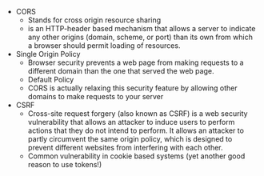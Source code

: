 * CORS
    * Stands for cross origin resource sharing 
    * is an HTTP-header based mechanism that allows a server to indicate any other origins (domain, scheme, or port) than its own from which a browser should permit loading of resources.
* Single Origin Policy
    * Browser security prevents a web page from making requests to a different domain than the one that served the web page. 
    * Default Policy
    *  CORS is actually relaxing this security feature by allowing other domains to make requests to your server
* CSRF
    * Cross-site request forgery (also known as CSRF) is a web security vulnerability that allows an attacker to induce users to perform actions that they do not intend to perform. It allows an attacker to partly circumvent the same origin policy, which is designed to prevent different websites from interfering with each other. 
    * Common vulnerability in cookie based systems (yet another good reason to use tokens!)